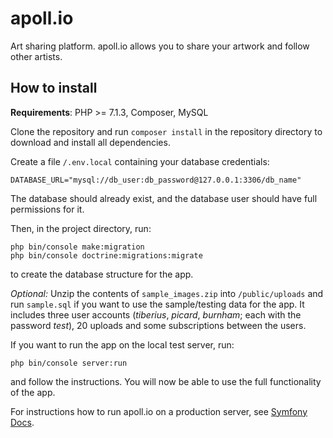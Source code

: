 # apoll.io
Art sharing platform. apoll.io allows you to share your artwork and follow other artists.

## How to install

**Requirements**: PHP >= 7.1.3, Composer, MySQL

Clone the repository and run `composer install` in the repository directory to download and install all dependencies.

Create a file `/.env.local` containing your database credentials: 

`DATABASE_URL="mysql://db_user:db_password@127.0.0.1:3306/db_name"`

The database should already exist, and the database user should have full permissions for it.

Then, in the project directory, run:
```
php bin/console make:migration
php bin/console doctrine:migrations:migrate
```
to create the database structure for the app.

*Optional:* Unzip the contents of `sample_images.zip` into `/public/uploads` and run `sample.sql` if you want to use the sample/testing data for the app. It includes three user accounts (*tiberius*, *picard*, *burnham*; each with the password *test*), 20 uploads and some subscriptions between the users.

If you want to run the app on the local test server, run:

```
php bin/console server:run
```

and follow the instructions. You will now be able to use the full functionality of the app.

For instructions how to run apoll.io on a production server, see [Symfony Docs](https://symfony.com/doc/current/setup/web_server_configuration.html).
